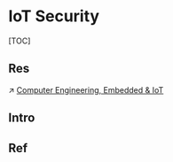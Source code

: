 # IoT Security

[TOC]



## Res
↗ [Computer Engineering, Embedded & IoT](../../../Computer%20Engineering,%20Embedded%20&%20IoT/Computer%20Engineering,%20Embedded%20&%20IoT.md)



## Intro


## Ref

